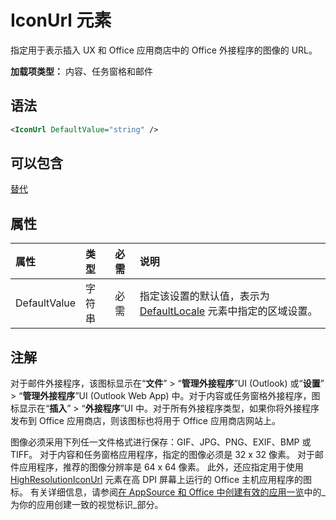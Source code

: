 # <a name="iconurl-element"></a>IconUrl 元素

指定用于表示插入 UX 和 Office 应用商店中的 Office 外接程序的图像的 URL。

**加载项类型：** 内容、任务窗格和邮件

## <a name="syntax"></a>语法

```XML
<IconUrl DefaultValue="string" />
```

## <a name="can-contain"></a>可以包含

[替代](override.md)

## <a name="attributes"></a>属性

|**属性**|**类型**|**必需**|**说明**|
|:-----|:-----|:-----|:-----|
|DefaultValue|字符串|必需|指定该设置的默认值，表示为 [DefaultLocale](defaultlocale.md) 元素中指定的区域设置。|

## <a name="remarks"></a>注解

对于邮件外接程序，该图标显示在“**文件**” > “**管理外接程序**”UI (Outlook) 或“**设置**” > “**管理外接程序**”UI (Outlook Web App) 中。对于内容或任务窗格外接程序，图标显示在“**插入**” > “**外接程序**”UI 中。对于所有外接程序类型，如果你将外接程序发布到 Office 应用商店，则该图标也将用于 Office 应用商店网站上。

图像必须采用下列任一文件格式进行保存：GIF、JPG、PNG、EXIF、BMP 或 TIFF。 对于内容和任务窗格应用程序，指定的图像必须是 32 x 32 像素。 对于邮件应用程序，推荐的图像分辨率是 64 x 64 像素。 此外，还应指定用于使用 [HighResolutionIconUrl](highresolutioniconurl.md) 元素在高 DPI 屏幕上运行的 Office 主机应用程序的图标。 有关详细信息，请参阅[在 AppSource 和 Office 中创建有效的应用一览](https://docs.microsoft.com/office/dev/store/create-effective-office-store-listings#create-a-consistent-visual-identity)中的_为你的应用创建一致的视觉标识_部分。
